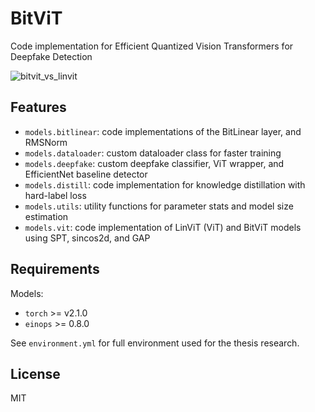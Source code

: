 # BitViT
Code implementation for Efficient Quantized Vision Transformers for Deepfake Detection

![bitvit_vs_linvit](https://github.com/user-attachments/assets/db6f3a79-8014-43e4-b82b-810476502d41)

## Features

- `models.bitlinear`: code implementations of the BitLinear layer, and RMSNorm
- `models.dataloader`: custom dataloader class for faster training
- `models.deepfake`: custom deepfake classifier, ViT wrapper, and EfficientNet baseline detector
- `models.distill`: code implementation for knowledge distillation with hard-label loss
- `models.utils`: utility functions for parameter stats and model size estimation
- `models.vit`: code implementation of LinViT (ViT) and BitViT models using SPT, sincos2d, and GAP

## Requirements

Models:
  - `torch` >= v2.1.0
  - `einops` >= 0.8.0

See `environment.yml` for full environment used for the thesis research.

## License
MIT
